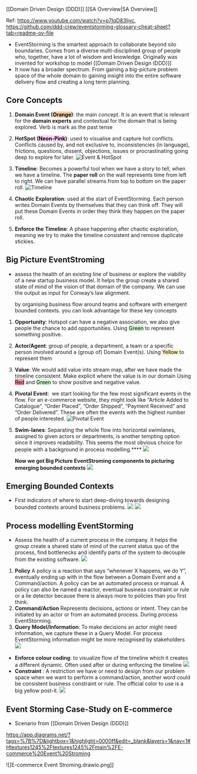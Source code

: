 [[Domain Driven Design (DDD)]] [[SA Overview|SA Overview]]

Ref: https://www.youtube.com/watch?v=p7IqD83ljvc, https://github.com/ddd-crew/eventstorming-glossary-cheat-sheet?tab=readme-ov-file

- EventStorming is the smartest approach to collaborate beyond silo boundaries. Comes from a diverse multi-disciplined group of people who, together, have a lot of wisdom and knowledge. Originally was invented  for workshop to model [[Domain Driven Design (DDD)]] 
- It now has a broader spectrum. From gaining a big-picture problem space of the whole domain to gaining insight into the entire software delivery flow and creating a long term planning.

## Core Concepts 
1. **Domain Event (<mark style="background: #FFB86CA6;">Orange</mark>)**: the main concept. It is an event that is relevant for the **domain experts** and contextual for the domain that is being explored. Verb is mark as the past tense
2. **HotSpot (<mark style="background: #FFB8EBA6;">Neon-Pink</mark>)**: used to visualise and capture hot conflicts. Conflicts caused by, and not exclusive to, inconsistencies (in language), frictions, questions, dissent, objections, issues or procrastinating going deep to explore for later. 
	![Event & HotSpot](https://github.com/ddd-crew/eventstorming-glossary-cheat-sheet/raw/master/_resources/core-concepts.jpg)
1. **Timeline**: Becomes a powerful tool when we have a story to tell, when we have a timeline. The **paper roll** on the wall represents time from left to right. We can have parallel streams from top to bottom on the paper roll.
	![Timeline](https://encrypted-tbn0.gstatic.com/images?q=tbn:ANd9GcQueEDF1uz83MlMeXhnBavp_TysBJPVdQ60aw&s)

4. **Chaotic Exploration**: used at the start of EventStorming. Each person writes Domain Events by themselves that they can think off. They will put these Domain Events in order they think they happen on the paper roll.
5. **Enforce the Timeline**: A phase happening after chaotic exploration, meaning we try to make the timeline consistent and remove duplicate stickies.

## Big Picture EventStroming
- assess the health of an existing line of business or explore the viability of a new startup business model. It helps the group create a shared state of mind of the vision of that domain of the company. We can use the output as input for Conway’s law alignment.

	by organising business flow around teams and software with emergent bounded contexts. you can look advantage for these key concepts
	
1. **Opportunity**: Hotspot can have a negative association, we also give people the chance to add opportunities.
	   Using <mark style="background: #BBFABBA6;">Green</mark> to represent something positive.
2. **Actor/Agent**: group of people, a department, a team or a specific person involved around a (group of) Domain Event(s).
	   Using <mark style="background: #FFF3A3A6;">Yellow </mark> to represent them
3. **Value**: We would add value into stream map, after we have made the timeline consistent. Make explicit where the value is in our domain
	   Using <mark style="background: #FF5582A6;">Red</mark> and <mark style="background: #BBFABBA6;">Green</mark> to show positive and negative value.
4. **Pivotal Event**:  we start looking for the few most significant events in the flow. For an e-commerce website, they might look like “Article Added to Catalogue”, “Order Placed”, “Order Shipped”, “Payment Received” and “Order Delivered”. These are often the events with the highest number of people interested.
	   ![Pivotal Event](https://github.com/ddd-crew/eventstorming-glossary-cheat-sheet/raw/master/_resources/pivotal-events.PNG)

5. **Swim-lanes**: Separating the whole flow into horizontal swimlanes, assigned to given actors or departments, is another tempting option since it improves readability. This seems the most obvious choice for people with a background in process modelling.****
	![](https://github.com/ddd-crew/eventstorming-glossary-cheat-sheet/raw/master/_resources/boundaries.PNG)

	**Now we got Big Picture EventStroming components to picturing emerging bounded contexts**
	![](https://github.com/ddd-crew/eventstorming-glossary-cheat-sheet/raw/master/_resources/big-picture-tools.jpg)

## Emerging Bounded Contexts
- First indicators of where to start deep-diving towards designing bounded contexts around business problems.
	![](https://github.com/ddd-crew/eventstorming-glossary-cheat-sheet/raw/master/_resources/emergent-bounded-contexts.PNG)
	![](https://github.com/ddd-crew/eventstorming-glossary-cheat-sheet/raw/master/_resources/big-picture-legend.jpg)

## Process modelling EventStorming
- Assess the health of a current process in the company. It helps the group create a shared state of mind of the current status quo of the process, find bottlenecks and identify parts of the system to decouple from the existing software.
	![](https://github.com/ddd-crew/eventstorming-glossary-cheat-sheet/raw/master/_resources/process-modelling.PNG)


1. **Policy**  A policy is a reaction that says “whenever X happens, we do Y”, eventually ending up with in the flow between a Domain Event and a Command/action. A policy can be an automated process or manual. A policy can also be named a reactor, eventual business constraint or rule or a lie detector because there is always more to policies than you first think.
2. **Command/Action**  Represents decisions, actions or intent. They can be initiated by an actor or from an automated process. During process EventStorming.
3. **Query Model/Information**: To make decisions an actor might need information, we capture these in a Query Model. For process EventStorming information might be more recognised by stakeholders
	![](https://github.com/ddd-crew/eventstorming-glossary-cheat-sheet/raw/master/_resources/process-design.jpg)

- **Enforce colour coding**: to visualize flow of the timeline which it creates a different dynamic. Often used after or during enforcing the timeline
	![](https://github.com/ddd-crew/eventstorming-glossary-cheat-sheet/raw/master/_resources/process-picture.jpg)
- **Constraint** :  A restriction we have or need to design from our problem space when we want to perform a command/action, another word could be consistent business constraint or rule. The official color to use is a big yellow post-it. 
	![](https://github.com/ddd-crew/eventstorming-glossary-cheat-sheet/raw/master/_resources/software-picture.jpg)

## Event Storming Case-Study on E-commerce
- Scenario from [[Domain Driven Design (DDD)]]

https://app.diagrams.net/?tags=%7B%7D&lightbox=1&highlight=0000ff&edit=_blank&layers=1&nav=1#Htextures1245%2Ftextures1245%2Fmain%2FE-commerce%20Event%20Stroming

![[E-commerce Event Stroming.drawio.png]]

